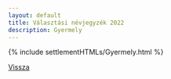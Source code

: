 ```yaml
---
layout: default
title: Választási névjegyzék 2022
description: Gyermely
---
```


{% include settlementHTMLs/Gyermely.html %}

[Vissza](../)